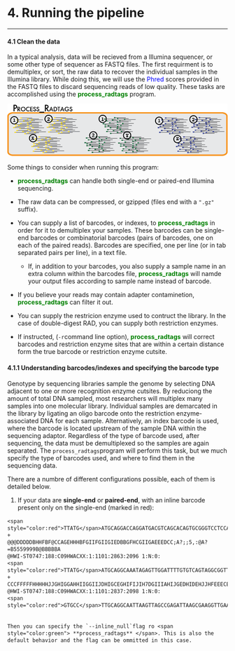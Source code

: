 # 4. Running the pipeline
----------------------------------

#### 4.1 Clean the data

In a typical analysis, data will be recieved from a Illumina sequencer, or some other type of sequencer as FASTQ files. The first requirment is to demultiplex, or sort, the raw data to recover the individual samples in the Illumina library. While doing this, we will use the <span style="color:blue"> Phred </span> scores provided in the FASTQ files to discard sequencing reads of low quality. These tasks are accomplished using the <span style="color:green"> **process_radtags** </span> program.

![process_radtags.png](https://github.com/MajoMonteverde/Tareas_Curso_BioinfInvRepro/blob/master/process_radtags.png)


Some things to consider when running this program:

* <span style="color:green"> **process_radtags** </span> can handle both single-end or paired-end Illumina sequencing.

* The raw data can be compressed, or gzipped (files end with a `".gz"` suffix).

* You can supply a list of barcodes, or indexes, to <span style="color:green"> **process_radtags** </span> in order for it to demultiplex your samples. These barcodes can be single-end barcodes or combinatorial barcodes (pairs of barcodes, one on each of the paired reads). Barcodes are specified, one per line (or in tab separated pairs per line), in a text file.

	* If, in addition to your barcodes, you also supply a sample name in an extra column within the barcodes file, <span style="color:green"> **process_radtags** </span> will namde your output files according to sample name instead of barcode.

* If you believe your reads may contain adapter contaminetion, <span style="color:green"> **process_radtags** </span> can filter it out.

* You can supply the restricion enzyme used to contruct the library. In the case of double-digest RAD, you can supply both restriction enzymes.

* If instructed, (`-r`command line option), <span style="color:green"> **process_radtags** </span> will correct barcodes and restriction enzyme sites that are within a certain distance form the true barcode or restriction enzyme cutsite.


#### 4.1.1 Understanding barcodes/indexes and specifying the barcode type

Genotype by sequencing libraries sample the genome by selecting DNA adjacent to one or more recognition enzyme cutsites. By reduciong the amount of total DNA sampled, most researchers will multiplex many samples into one molecular library. Individual samples are demarcated in the library by ligating an oligo barcode onto the restriction enzyme-associated DNA for each sample. Alternatively, an index barcode is used, where the barcode is located upstream of the sample DNA within the sequencing adaptor. Regardless of the type of barcode used, after sequencing, the data must be demultiplexed so the samples are again separated. The `process_radtags`program will perform this task, but we much specify the type of barcodes used, and where to find them in the sequencing data.

There are a numbre of different configurations possible, each of them is detailed below.

1. If your data are **single-end** or **paired-end**, with an inline barcode present only on the single-end (marked in red):

```@HWI-ST0747:188:C09HWACXX:1:1101:2968:2083 1:N:0:
<span style="color:red">TTATG</span>ATGCAGGACCAGGATGACGTCAGCACAGTGCGGGTCCTCCATGGATGCTCCTCGGTCGTGGTTGGGGGAGGAGGCA
+
@@@DDDDDBHHFBF@CCAGEHHHBFGIIFGIIGIEDBBGFHCGIIGAEEEDCC;A?;;5,:@A?=B5559999B@BBBBBA
@HWI-ST0747:188:C09HWACXX:1:1101:2863:2096 1:N:0:
<span style="color:red">TTATG</span>ATGCAGGCAAATAGAGTTGGATTTTGTGTCAGTAGGCGGTTAATCCCATACAATTTTACACTTTATTCAAGGTGGA
+
CCCFFFFFHHHHHJJGHIGGAHHIIGGIIJDHIGCEGHIFIJIH7DGIIIAHIJGEDHIDEHJJHFEEECEFEFFDECDDD
@HWI-ST0747:188:C09HWACXX:1:1101:2837:2098 1:N:0:
<span style="color:red">GTGCC</span>TTGCAGGCAATTAAGTTAGCCGAGATTAAGCGAAGGTTGAAAATGTCGGATGGAGTCCGGCAGCAGCGAATGTAAA```


Then you can specify the `--inline_null`flag ro <span style="color:green"> **process_radtags** </span>. This is also the default behavior and the flag can be ommitted in this case.
